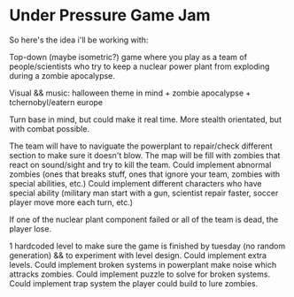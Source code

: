 # Under Pressure Game Jam

So here's the idea i'll be working with:

Top-down (maybe isometric?) game where you play as a team of people/scientists who try to keep a nuclear power plant from exploding during a zombie apocalypse.

Visual && music: halloween theme in mind + zombie apocalypse + tchernobyl/eatern europe

Turn base in mind, but could make it real time. More stealth orientated, but with combat possible.

The team will have to naviguate the powerplant to repair/check different section to make sure it doesn't blow. The map will be fill with zombies that react on sound/sight and try to kill the team.
Could implement abnormal zombies (ones that breaks stuff, ones that ignore your team, zombies with special abilities, etc.)
Could implement different characters who have special ability (military man start with a gun, scientist repair faster, soccer player move more each turn, etc.)

If one of the nuclear plant component failed or all of the team is dead, the player lose.

1 hardcoded level to make sure the game is finished by tuesday (no random generation) && to experiment with level design.
Could implement extra levels.
Could implement broken systems in powerplant make noise which attracks zombies.
Could implement puzzle to solve for broken systems.
Could implement trap system the player could build to lure zombies.
